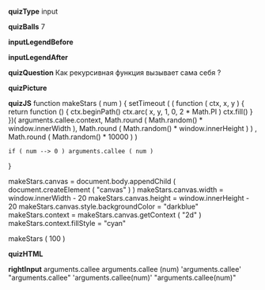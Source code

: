 ____quizType____
input

____quizBalls____
7

____inputLegendBefore____


____inputLegendAfter____


____quizQuestion____
Как рекурсивная функция вызывает сама себя ?

____quizPicture____


____quizJS____
function makeStars ( num ) {
    setTimeout (
        ( function ( ctx, x, y ) {
            return function () {
                ctx.beginPath()
                ctx.arc( x, y, 1, 0, 2 * Math.PI )
                ctx.fill()
            }
        })(
            arguments.callee.context,
            Math.round ( Math.random() * window.innerWidth ),
            Math.round ( Math.random() * window.innerHeight )
        )
    , Math.round ( Math.random() * 10000 ) )

    if ( num --> 0 ) arguments.callee ( num )
}

makeStars.canvas = document.body.appendChild (
    document.createElement ( "canvas" )
)
makeStars.canvas.width = window.innerWidth - 20
makeStars.canvas.height = window.innerHeight - 20
makeStars.canvas.style.backgroundColor = "darkblue"
makeStars.context = makeStars.canvas.getContext ( "2d" )
makeStars.context.fillStyle = "cyan"

makeStars ( 100 )

____quizHTML____


____rightInput____
arguments.callee
arguments.callee (num)
'arguments.callee'
"arguments.callee"
'arguments.callee(num)'
"arguments.callee(num)"
